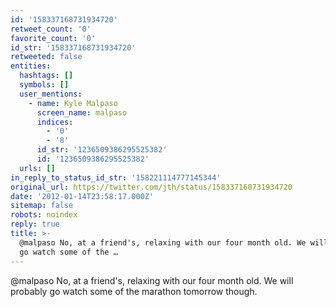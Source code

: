 ```yaml
---
id: '158337168731934720'
retweet_count: '0'
favorite_count: '0'
id_str: '158337168731934720'
retweeted: false
entities:
  hashtags: []
  symbols: []
  user_mentions:
    - name: Kyle Malpaso
      screen_name: malpaso
      indices:
        - '0'
        - '8'
      id_str: '1236509386295525382'
      id: '1236509386295525382'
  urls: []
in_reply_to_status_id_str: '158221114777145344'
original_url: https://twitter.com/jth/status/158337168731934720
date: '2012-01-14T23:58:17.000Z'
sitemap: false
robots: noindex
reply: true
title: >-
  @malpaso No, at a friend's, relaxing with our four month old. We will probably
  go watch some of the …
---
```


@malpaso No, at a friend's, relaxing with our four month old. We will probably go watch some of the marathon tomorrow though.